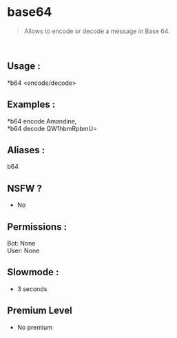 # base64

> Allows to encode or decode a message in Base 64.

<br>

## Usage :

*b64 <encode/decode> <message> 

## Examples :

*b64 encode Amandine,
<br>*b64 decode QW1hbmRpbmU=

## Aliases :

b64

## NSFW ?

- No

## Permissions :

Bot: None
<br>
User: None

## Slowmode :

- 3 seconds

## Premium Level

- No premium